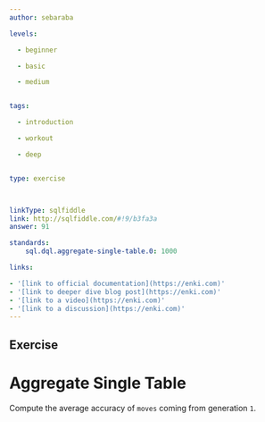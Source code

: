 ```yaml
---
author: sebaraba

levels:

  - beginner

  - basic

  - medium


tags:

  - introduction

  - workout

  - deep


type: exercise



linkType: sqlfiddle
link: http://sqlfiddle.com/#!9/b3fa3a
answer: 91

standards:
    sql.dql.aggregate-single-table.0: 1000

links:

- '[link to official documentation](https://enki.com)'
- '[link to deeper dive blog post](https://enki.com)'
- '[link to a video](https://enki.com)'
- '[link to a discussion](https://enki.com)'
---        
```

## Exercise
# Aggregate Single Table
Compute the average accuracy of `moves` coming from generation `1`.
